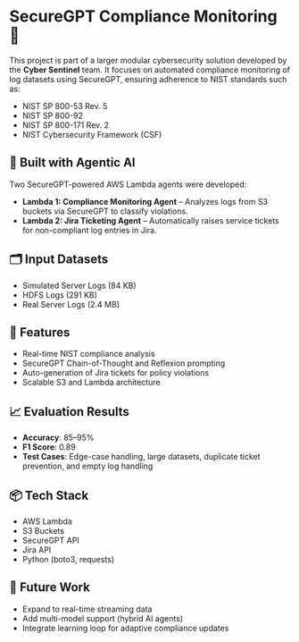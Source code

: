 # SecureGPT Compliance Monitoring 🚀

This project is part of a larger modular cybersecurity solution developed by the **Cyber Sentinel** team. It focuses on automated compliance monitoring of log datasets using SecureGPT, ensuring adherence to NIST standards such as:

- NIST SP 800-53 Rev. 5
- NIST SP 800-92
- NIST SP 800-171 Rev. 2
- NIST Cybersecurity Framework (CSF)

## 🧠 Built with Agentic AI
Two SecureGPT-powered AWS Lambda agents were developed:
- **Lambda 1: Compliance Monitoring Agent** – Analyzes logs from S3 buckets via SecureGPT to classify violations.
- **Lambda 2: Jira Ticketing Agent** – Automatically raises service tickets for non-compliant log entries in Jira.

## 🗂️ Input Datasets
- Simulated Server Logs (84 KB)
- HDFS Logs (291 KB)
- Real Server Logs (2.4 MB)

## 🎯 Features
- Real-time NIST compliance analysis
- SecureGPT Chain-of-Thought and Reflexion prompting
- Auto-generation of Jira tickets for policy violations
- Scalable S3 and Lambda architecture

## 📈 Evaluation Results
- **Accuracy**: 85–95%
- **F1 Score**: 0.89
- **Test Cases**: Edge-case handling, large datasets, duplicate ticket prevention, and empty log handling

## 📦 Tech Stack
- AWS Lambda
- S3 Buckets
- SecureGPT API
- Jira API
- Python (boto3, requests)

## 📌 Future Work
- Expand to real-time streaming data
- Add multi-model support (hybrid AI agents)
- Integrate learning loop for adaptive compliance updates



